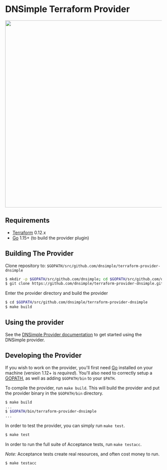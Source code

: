 DNSimple Terraform Provider
===========================

<img src="https://cdn.rawgit.com/hashicorp/terraform-website/master/content/source/assets/images/logo-hashicorp.svg" width="600px">

Requirements
------------

- [Terraform](https://www.terraform.io/downloads.html) 0.12.x
- [Go](https://golang.org/doc/install) 1.15+ (to build the provider plugin)

Building The Provider
---------------------

Clone repository to: `$GOPATH/src/github.com/dnsimple/terraform-provider-dnsimple`

```sh
$ mkdir -p $GOPATH/src/github.com/dnsimple; cd $GOPATH/src/github.com/dnsimple
$ git clone https://github.com/dnsimple/terraform-provider-dnsimple.git
```

Enter the provider directory and build the provider

```sh
$ cd $GOPATH/src/github.com/dnsimple/terraform-provider-dnsimple
$ make build
```

Using the provider
----------------------

See the [DNSimple Provider documentation](https://www.terraform.io/docs/providers/dnsimple/index.html) to get started using the DNSimple provider.

Developing the Provider
---------------------------

If you wish to work on the provider, you'll first need [Go](http://www.golang.org) installed on your machine (version 1.12+ is *required*). You'll also need to correctly setup a [GOPATH](http://golang.org/doc/code.html#GOPATH), as well as adding `$GOPATH/bin` to your `$PATH`.

To compile the provider, run `make build`. This will build the provider and put the provider binary in the `$GOPATH/bin` directory.

```sh
$ make build
...
$ $GOPATH/bin/terraform-provider-dnsimple
...
```

In order to test the provider, you can simply run `make test`.

```sh
$ make test
```

In order to run the full suite of Acceptance tests, run `make testacc`.

*Note:* Acceptance tests create real resources, and often cost money to run.

```sh
$ make testacc
```
